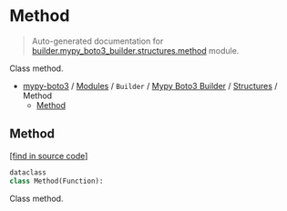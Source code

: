 # Method

> Auto-generated documentation for [builder.mypy_boto3_builder.structures.method](https://github.com/vemel/mypy_boto3/blob/master/builder/mypy_boto3_builder/structures/method.py) module.

Class method.

- [mypy-boto3](../../../README.md#mypy_boto3) / [Modules](../../../MODULES.md#mypy-boto3-modules) / `Builder` / [Mypy Boto3 Builder](../index.md#mypy-boto3-builder) / [Structures](index.md#structures) / Method
    - [Method](#method)

## Method

[[find in source code]](https://github.com/vemel/mypy_boto3/blob/master/builder/mypy_boto3_builder/structures/method.py#L9)

```python
dataclass
class Method(Function):
```

Class method.
